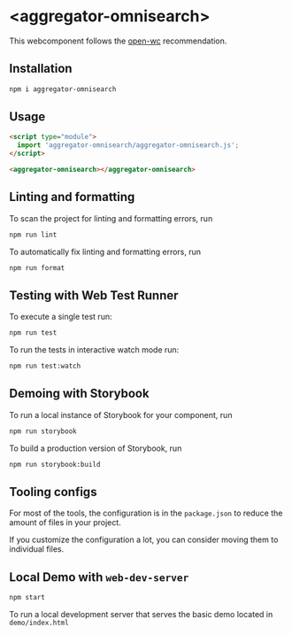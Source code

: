 # \<aggregator-omnisearch>

This webcomponent follows the [open-wc](https://github.com/open-wc/open-wc) recommendation.

## Installation

```bash
npm i aggregator-omnisearch
```

## Usage

```html
<script type="module">
  import 'aggregator-omnisearch/aggregator-omnisearch.js';
</script>

<aggregator-omnisearch></aggregator-omnisearch>
```

## Linting and formatting

To scan the project for linting and formatting errors, run

```bash
npm run lint
```

To automatically fix linting and formatting errors, run

```bash
npm run format
```

## Testing with Web Test Runner

To execute a single test run:

```bash
npm run test
```

To run the tests in interactive watch mode run:

```bash
npm run test:watch
```

## Demoing with Storybook

To run a local instance of Storybook for your component, run

```bash
npm run storybook
```

To build a production version of Storybook, run

```bash
npm run storybook:build
```


## Tooling configs

For most of the tools, the configuration is in the `package.json` to reduce the amount of files in your project.

If you customize the configuration a lot, you can consider moving them to individual files.

## Local Demo with `web-dev-server`

```bash
npm start
```

To run a local development server that serves the basic demo located in `demo/index.html`
